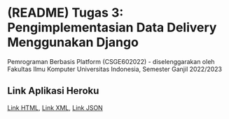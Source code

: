 # (README) Tugas 3: Pengimplementasian Data Delivery Menggunakan Django

Pemrograman Berbasis Platform (CSGE602022) - diselenggarakan oleh Fakultas Ilmu Komputer Universitas Indonesia, Semester Ganjil 2022/2023

## Link Aplikasi Heroku
[Link HTML](http://lokeswara-pbp-tugas2.herokuapp.com/mywatchlist/html/), 
[Link XML](http://lokeswara-pbp-tugas2.herokuapp.com/mywatchlist/xml/), 
[Link JSON](http://lokeswara-pbp-tugas2.herokuapp.com/mywatchlist/json/)
